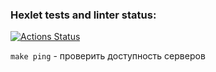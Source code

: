 ### Hexlet tests and linter status:
[![Actions Status](https://github.com/Fessan/ansible-deploy-project-76/actions/workflows/hexlet-check.yml/badge.svg)](https://github.com/Fessan/ansible-deploy-project-76/actions)


`make ping` - проверить доступность серверов

